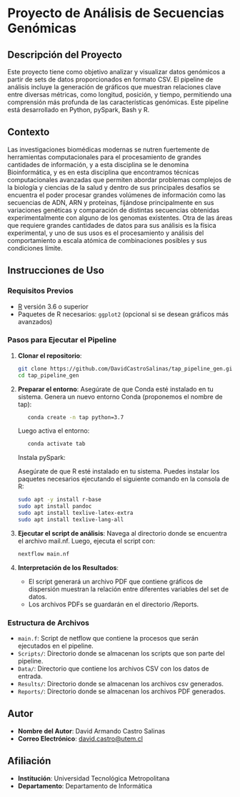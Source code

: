# Proyecto de Análisis de Secuencias Genómicas

## Descripción del Proyecto

Este proyecto tiene como objetivo analizar y visualizar datos genómicos a partir de sets de datos proporcionados en formato CSV. El pipeline de análisis incluye la generación de gráficos que muestran relaciones clave entre diversas métricas, como longitud, posición, y tiempo, permitiendo una comprensión más profunda de las características genómicas. Este pipeline está desarrollado en Python, pySpark, Bash y R.
## Contexto
Las investigaciones biomédicas modernas se nutren fuertemente de herramientas computacionales para el procesamiento de grandes cantidades de información, y a esta disciplina se le denomina Bioinformática, y es en esta disciplina que encontramos técnicas computacionales avanzadas que permiten abordar problemas complejos de la biología y ciencias de la salud y dentro de sus principales desafíos se encuentra el poder procesar grandes volúmenes de información como las secuencias de ADN, ARN y proteínas, fijándose principalmente en sus variaciones genéticas y comparación de distintas secuencias obtenidas experimentalmente con alguno de los genomas existentes. Otra de las áreas que requiere grandes cantidades de datos para sus análisis es la física experimental, y uno de sus usos es el procesamiento y análisis del comportamiento a escala atómica de combinaciones posibles y sus condiciones límite.

## Instrucciones de Uso

### Requisitos Previos

- [R](https://www.r-project.org/) versión 3.6 o superior
- Paquetes de R necesarios: `ggplot2` (opcional si se desean gráficos más avanzados)

### Pasos para Ejecutar el Pipeline

1. **Clonar el repositorio**:
    ```bash
    git clone https://github.com/DavidCastroSalinas/tap_pipeline_gen.git
    cd tap_pipeline_gen
    ```

2. **Preparar el entorno**:
   Asegúrate de que Conda esté instalado en tu sistema.
   Genera un nuevo entorno Conda (proponemos el nombre de tap):   
    ```bash
       conda create -n tap python=3.7 
    ```
    Luego activa el entorno:
    ```bash
       conda activate tab 
    ```
   Instala pySpark: 
   
   Asegúrate de que R esté instalado en tu sistema. Puedes instalar los paquetes necesarios ejecutando el siguiente comando en la consola de R:
    ```bash
    sudo apt -y install r-base
    sudo apt install pandoc
    sudo apt install texlive-latex-extra 
    sudo apt install texlive-lang-all
    ```

4. **Ejecutar el script de análisis**:
   Navega al directorio donde se encuentra el archivo mail.nf. Luego, ejecuta el script con:
    ```bash    
    nextflow main.nf
    ```

5. **Interpretación de los Resultados**:
   - El script generará un archivo PDF que contiene gráficos de dispersión muestran la relación entre diferentes variables del set de datos.
   - Los archivos PDFs se guardarán en el directorio /Reports.

### Estructura de Archivos

- `main.f`: Script de netflow que contiene la procesos que serán ejecutados en el pipeline.
- `Scripts/`: Directorio donde se almacenan los scripts que son parte del pipeline.
- `Data/`: Directorio que contiene los archivos CSV con los datos de entrada.
- `Results/`: Directorio donde se almacenan los archivos csv generados.
- `Reports/`: Directorio donde se almacenan los archivos PDF generados.

## Autor

- **Nombre del Autor**: David Armando Castro Salinas
- **Correo Electrónico**: david.castro@utem.cl

## Afiliación

- **Institución**: Universidad Tecnológica Metropolitana
- **Departamento**: Departamento de Informática
